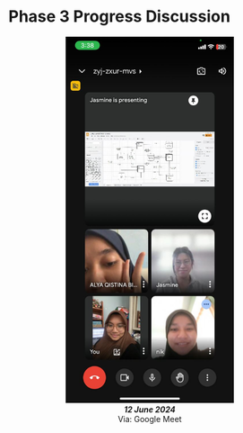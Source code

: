 # Phase 3 Progress Discussion
<p align="center">
  <img src="./Discussion Phase 3.jpg" alt="Project Screenshot" width="300"/>
  <br>
  <strong><em>12 June 2024</em></strong><br>
  Via: Google Meet
</p>
